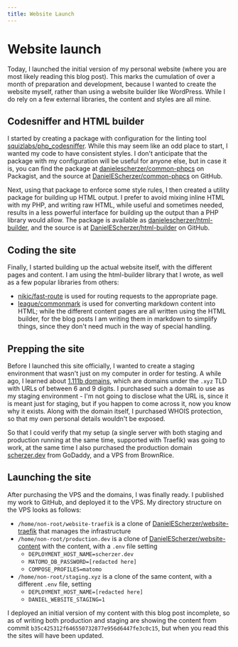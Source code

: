```yaml
---
title: Website Launch
---
```


# Website launch

Today, I launched the initial version of my personal website (where you are most
likely reading this blog post). This marks the cumulation of over a month of
preparation and development, because I wanted to create the website myself,
rather than using a website builder like WordPress. While I do rely on a few
external libraries, the content and styles are all mine.

## Codesniffer and HTML builder

I started by creating a package with configuration for the linting tool
[squizlabs/php_codesniffer][package:squizlabs]. While this may seem like an odd place to
start, I wanted my code to have consistent styles. I don't anticipate that the
package with my configuration will be useful for anyone else, but in case it is,
you can find the package at [danielescherzer/common-phpcs][package:common-phpcs] on Packagist,
and the source at [DanielEScherzer/common-phpcs][gh:common-phpcs] on GitHub.

Next, using that package to enforce some style rules, I then created a utility
package for building up HTML output. I prefer to avoid mixing inline HTML with
my PHP, and writing raw HTML, while useful and sometimes needed, results in a
less powerful interface for building up the output than a PHP library would
allow. The package is available as [danielescherzer/html-builder][package:html-builder], and
the source is at [DanielEScherzer/html-builder][gh:html-builder] on GitHub.

## Coding the site

Finally, I started building up the actual website itself, with the different
pages and content. I am using the html-builder library that I wrote, as well
as a few popular libraries from others:

- [nikic/fast-route][package:fast-route] is used for routing requests to the appropriate
page.
- [league/commonmark][package:commonmark] is used for converting markdown content into HTML;
while the different content pages are all written using the HTML builder, for
the blog posts I am writing them in markdown to simplify things, since they
don't need much in the way of special handling.

## Prepping the site

Before I launched this site officially, I wanted to create a staging environment
that wasn't just on my computer in order for testing. A while ago, I learned
about [1.111b domains](https://en.wikipedia.org/wiki/.xyz#1.111B_Class), which
are domains under the `.xyz` TLD with URLs of between 6 and 9 digits. I
purchased such a domain to use as my staging environment - I'm not going to
disclose what the URL is, since it is meant just for staging, but if you happen
to come across it, now you know why it exists. Along with the domain itself, I
purchased WHOIS protection, so that my own personal details wouldn't be exposed.

So that I could verify that my setup (a single server with both staging and
production running at the same time, supported with Traefik) was going to work,
at the same time I also purchased the production domain
[scherzer.dev](https://scherzer.dev) from GoDaddy, and a VPS from BrownRice.

## Launching the site

After purchasing the VPS and the domains, I was finally ready. I published my
work to GitHub, and deployed it to the VPS. My directory structure on the VPS
looks as follows:
* `/home/non-root/website-traefik` is a clone of
[DanielEScherzer/website-traefik][gh:website-traefik] that manages the infrastructure
* `/home/non-root/production.dev` is a clone of
[DanielEScherzer/website-content][gh:website-content] with the content, with a `.env` file setting
	- `DEPLOYMENT_HOST_NAME=scherzer.dev`
	- `MATOMO_DB_PASSWORD=[redacted here]`
	- `COMPOSE_PROFILES=matomo`
* `/home/non-root/staging.xyz` is a clone of the same content, with a different
`.env` file, setting
	- `DEPLOYMENT_HOST_NAME=[redacted here]`
	- `DANIEL_WEBSITE_STAGING=1`

I deployed an initial version of my content with this blog post incomplete, so
as of writing both production and staging are showing the content from commit
`b35c425312f646550732877e956d6447fe3c0c15`, but when you read this the sites
will have been updated.

[gh:common-phpcs]: https://github.com/DanielEScherzer/common-phpcs
[gh:html-builder]: https://github.com/DanielEScherzer/html-builder
[gh:website-traefik]: https://github.com/DanielEScherzer/website-traefik
[gh:website-content]: https://github.com/DanielEScherzer/website-content
[package:squizlabs]: https://packagist.org/packages/squizlabs/php_codesniffer
[package:common-phpcs]: https://packagist.org/packages/danielescherzer/common-phpcs
[package:html-builder]: https://packagist.org/packages/danielescherzer/html-builder
[package:fast-route]: https://packagist.org/packages/nikic/fast-route
[package:commonmark]: https://packagist.org/packages/league/commonmark
